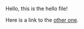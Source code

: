 Hello, this is the hello file!

Here is a link to the [other one](https://wiz002-ucsd.github.io/cse15l-lab-reports/index.html).
